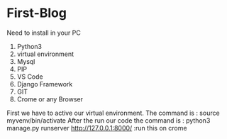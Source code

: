 # First-Blog
Need to install in your PC
1. Python3
2. virtual environment
3. Mysql
4. PIP 
5. VS Code 
6. Django Framework 
7. GIT
8. Crome or any Browser 

First we have to active our virtual environment.
The command is : source myvenv/bin/activate
After the run our code the command is : python3 manage.py runserver
http://127.0.0.1:8000/ :run this on crome
